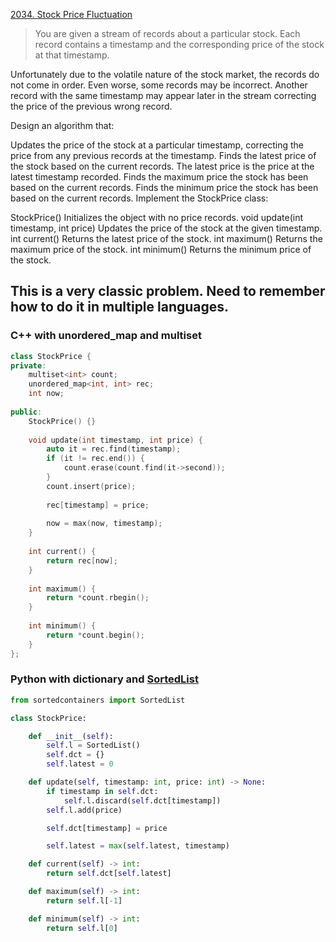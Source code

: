 [2034. Stock Price Fluctuation ](https://leetcode.com/problems/stock-price-fluctuation)

> You are given a stream of records about a particular stock. Each record contains a timestamp and the corresponding price of the stock at that timestamp.

Unfortunately due to the volatile nature of the stock market, the records do not come in order. Even worse, some records may be incorrect. Another record with the same timestamp may appear later in the stream correcting the price of the previous wrong record.

Design an algorithm that:

Updates the price of the stock at a particular timestamp, correcting the price from any previous records at the timestamp.
Finds the latest price of the stock based on the current records. The latest price is the price at the latest timestamp recorded.
Finds the maximum price the stock has been based on the current records.
Finds the minimum price the stock has been based on the current records.
Implement the StockPrice class:

StockPrice() Initializes the object with no price records.
void update(int timestamp, int price) Updates the price of the stock at the given timestamp.
int current() Returns the latest price of the stock.
int maximum() Returns the maximum price of the stock.
int minimum() Returns the minimum price of the stock.


## This is a very classic problem. Need to remember how to do it in multiple languages.

### C++ with unordered_map and multiset

```c++
class StockPrice {
private:
    multiset<int> count;
    unordered_map<int, int> rec;
    int now;
    
public:
    StockPrice() {}
    
    void update(int timestamp, int price) {
        auto it = rec.find(timestamp);
        if (it != rec.end()) {
            count.erase(count.find(it->second));
        }
        count.insert(price);
        
        rec[timestamp] = price;
        
        now = max(now, timestamp);
    }
    
    int current() {
        return rec[now];
    }
    
    int maximum() {
        return *count.rbegin();
    }
    
    int minimum() {
        return *count.begin();
    }
};
```

### Python with dictionary and [SortedList](https://grantjenks.com/docs/sortedcontainers/sortedlist.html)

```python
from sortedcontainers import SortedList

class StockPrice:

    def __init__(self):
        self.l = SortedList()
        self.dct = {}
        self.latest = 0

    def update(self, timestamp: int, price: int) -> None:
        if timestamp in self.dct: 
            self.l.discard(self.dct[timestamp])
        self.l.add(price)

        self.dct[timestamp] = price

        self.latest = max(self.latest, timestamp)

    def current(self) -> int:
        return self.dct[self.latest]

    def maximum(self) -> int:
        return self.l[-1]

    def minimum(self) -> int:
        return self.l[0]
```